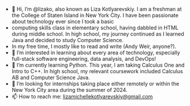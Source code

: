 - 👋 Hi, I’m @lizako, also known as Liza Kotlyarevskiy. I am a freshman at the College of Staten Island in New York City. I have been passionate about technology ever since I took a basic
- computing skills class in elementary school, having dabbled in HTML during middle school. In high school, my journey continued as I learned Java and decided to study Computer Science.
- In my free time, I mostly like to read and write (Andy Weir, anyone?).
- 👀 I’m interested in learning about every area of technology, especially full-stack software engineering, data analysis, and DevOps!
- 🌱 I’m currently learning Python. This year, I am taking Calculus One and Intro to C++. In high school, my relevant coursework included Calculus AB and Computer Science Java. 
- 💞️ I’m looking for internships taking place either remotely or within the New York City area during the summer of 2024.
- 📫 How to reach me: lizamichellekotlyarevskiy@gmail.com

<!---
lizako/lizako is a ✨ special ✨ repository because its `README.md` (this file) appears on your GitHub profile.
You can click the Preview link to take a look at your changes.
--->
